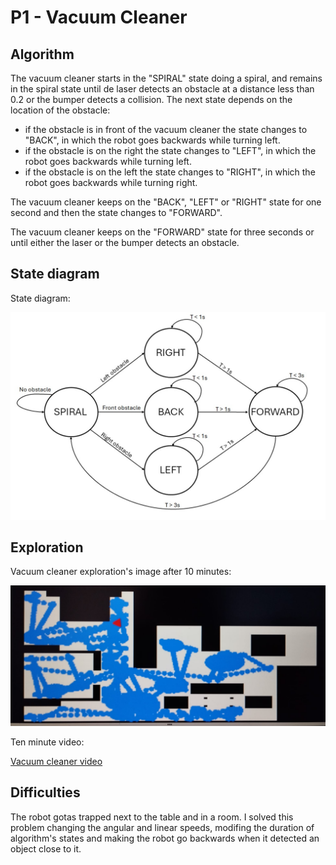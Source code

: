 # P1 - Vacuum Cleaner

## Algorithm
The vacuum cleaner starts in the "SPIRAL" state doing a spiral, and remains in the spiral state until de laser detects an obstacle at a distance less than 0.2 or the bumper detects a collision. The next state depends on the location of the obstacle:
- if the obstacle is in front of the vacuum cleaner the state changes to "BACK", in which the robot goes backwards while turning left.
- if the obstacle is on the right the state changes to "LEFT", in which the robot goes backwards while turning left.
- if the obstacle is on the left the state changes to "RIGHT", in which the robot goes backwards while turning right.

The vacuum cleaner keeps on the "BACK", "LEFT" or "RIGHT" state for one second and then the state changes to "FORWARD".

The vacuum cleaner keeps on the "FORWARD" state for three seconds or until either the laser or the bumper detects an obstacle.



## State diagram
State diagram:

![State diagram](https://github.com/urjc-docencia-robotica-movil/blog-robotica-movil-24-25-sandrag4/blob/main/files/State_diagram-p1.jpg "State diagram")



## Exploration
Vacuum cleaner exploration's image after 10 minutes:

![Vacuum cleaner image](https://github.com/urjc-docencia-robotica-movil/blog-robotica-movil-24-25-sandrag4/blob/main/files/Image-p1.jpeg "Vacuum cleaner image")


Ten minute video:

[Vacuum cleaner video](https://urjc-my.sharepoint.com/:v:/g/personal/s_gonzaleza_2022_alumnos_urjc_es/EUujocqULsFFkv2aN1dFIQgBXz8pi409pgws-TNEdx3SYQ?e=sYdp7a)



## Difficulties
The robot gotas trapped next to the table and in a room. I solved this problem changing the angular and linear speeds, modifing the duration of algorithm's states and making the robot go backwards when it detected an object close to it.



